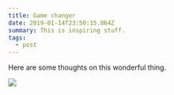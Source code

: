 ```yaml
---
title: Game changer
date: 2019-01-14T23:50:15.064Z
summary: This is inspiring stuff.
tags:
  - post
---
```

Here are some thoughts on this wonderful thing.

![](/static/img/logo.png)
